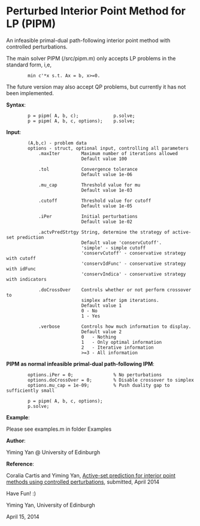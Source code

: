 Perturbed Interior Point Method for LP (PIPM)
===============================================

An infeasible primal-dual path-following interior point method with 
controlled perturbations.

The main solver PIPM (/src/pipm.m) only accepts LP problems 
in the standard form, i,e,
```
        min c'*x s.t. Ax = b, x>=0.        
```

The future version may also accept QP problems, but currently it has not been implemented.


**Syntax**:
```
        p = pipm( A, b, c);             p.solve;
        p = pipm( A, b, c, options);    p.solve;
```

**Input**:

```
        (A,b,c) - problem data
        options - struct, optional input, controlling all parameters
        	.maxIter        Maximum number of iterations allowed
                            Default value 100
        	                
        	.tol            Convergence tolerance
                            Default value 1e-06
        	                
        	.mu_cap         Threshold value for mu
        	                Default value 1e-03
        	                
        	.cutoff         Threshold value for cutoff
        	                Default value 1e-05
        	                
        	.iPer           Initial perturbations
                            Default value 1e-02
                                
        	.actvPredStrtgy String, determine the strategy of active-set prediction
                            Default value 'conservCutoff'.
                     		'simple' - simple cutoff
                     		'conservCutoff' - conservative strategy with cutoff
                     		'conservIdFunc' - conservative strategy with idFunc
                     		'conservIndica' - conservative strategy with indicators

        	.doCrossOver 	Controls whether or not perform crossover to
                    		simplex after ipm iterations.
                    		Default value 1
                          	0 - No
                          	1 - Yes

        	.verbose        Controls how much information to display.
                            Default value 2
                 	        0   - Nothing
                          	1   - Only optimal information
                          	2   - Iterative information
                          	>=3 - All information

```

**PIPM as normal infeasible primal-dual path-following IPM**:
```
        options.iPer = 0;               % No perturbations
        options.doCrossOver = 0;        % Disable crossover to simplex
        options.mu_cap = 1e-09;         % Push duality gap to sufficiently small
        
        p = pipm( A, b, c, options);
        p.solve;
```

**Example**: 

Please see examples.m in folder Examples


**Author**:  

Yiming Yan @ University of Edinburgh


**Reference**:

Coralia Cartis and Yiming Yan, 
[Active-set prediction for interior point methods using controlled perturbations](http://www.maths.ed.ac.uk/~yan/research/papers/aiipm.pdf),
submitted, April 2014



Have Fun! :)

Yiming Yan,
University of Edinburgh

April 15, 2014
